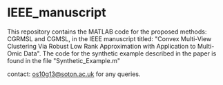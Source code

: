 # IEEE_manuscript
This repository contains the MATLAB code for the proposed methods: CGRMSL and CGMSL, in the IEEE manuscript titled: "Convex Multi-View Clustering Via Robust Low Rank Approximation with Application to Multi-Omic Data". The code for the synthetic example described in the paper is found in the file "Synthetic_Example.m"
  
contact: os10g13@soton.ac.uk for any queries. 
